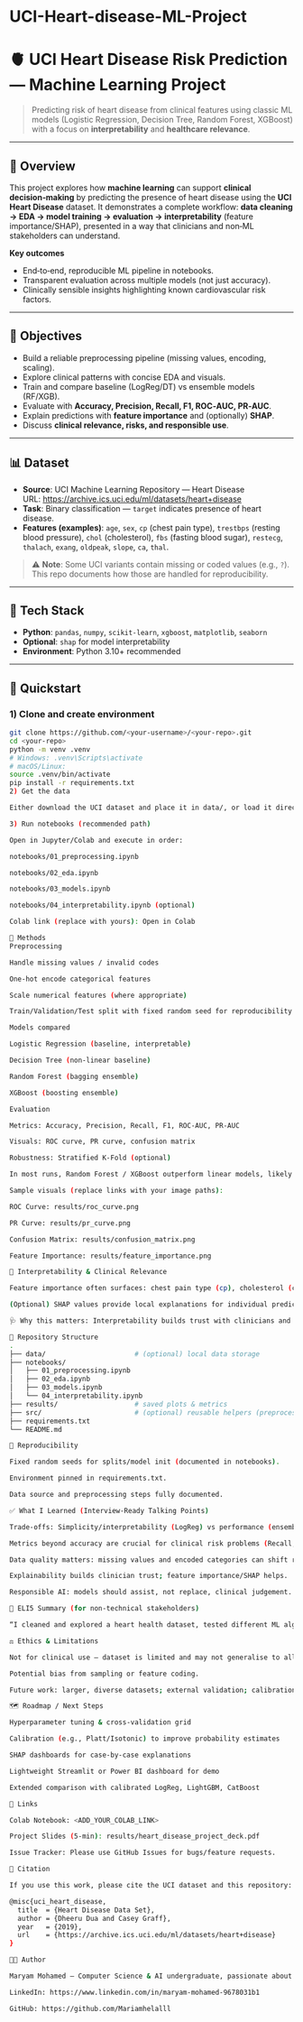 # UCI-Heart-disease-ML-Project
# 🫀 UCI Heart Disease Risk Prediction — Machine Learning Project

> Predicting risk of heart disease from clinical features using classic ML models (Logistic Regression, Decision Tree, Random Forest, XGBoost) with a focus on **interpretability** and **healthcare relevance**.

---

## 📌 Overview
This project explores how **machine learning** can support **clinical decision‑making** by predicting the presence of heart disease using the **UCI Heart Disease** dataset. It demonstrates a complete workflow: **data cleaning → EDA → model training → evaluation → interpretability** (feature importance/SHAP), presented in a way that clinicians and non‑ML stakeholders can understand.

**Key outcomes**
- End‑to‑end, reproducible ML pipeline in notebooks.
- Transparent evaluation across multiple models (not just accuracy).
- Clinically sensible insights highlighting known cardiovascular risk factors.

---

## 🎯 Objectives
- Build a reliable preprocessing pipeline (missing values, encoding, scaling).
- Explore clinical patterns with concise EDA and visuals.
- Train and compare baseline (LogReg/DT) vs ensemble models (RF/XGB).
- Evaluate with **Accuracy, Precision, Recall, F1, ROC‑AUC, PR‑AUC**.
- Explain predictions with **feature importance** and (optionally) **SHAP**.
- Discuss **clinical relevance, risks, and responsible use**.

---

## 📊 Dataset
- **Source**: UCI Machine Learning Repository — Heart Disease  
  URL: https://archive.ics.uci.edu/ml/datasets/heart+disease
- **Task**: Binary classification — `target` indicates presence of heart disease.
- **Features (examples)**: `age`, `sex`, `cp` (chest pain type), `trestbps` (resting blood pressure), `chol` (cholesterol), `fbs` (fasting blood sugar), `restecg`, `thalach`, `exang`, `oldpeak`, `slope`, `ca`, `thal`.

> ⚠️ **Note**: Some UCI variants contain missing or coded values (e.g., `?`). This repo documents how those are handled for reproducibility.

---

## 🧰 Tech Stack
- **Python**: `pandas`, `numpy`, `scikit-learn`, `xgboost`, `matplotlib`, `seaborn`
- **Optional**: `shap` for model interpretability
- **Environment**: Python 3.10+ recommended

---

## 🚀 Quickstart

### 1) Clone and create environment
```bash
git clone https://github.com/<your-username>/<your-repo>.git
cd <your-repo>
python -m venv .venv
# Windows: .venv\Scripts\activate
# macOS/Linux:
source .venv/bin/activate
pip install -r requirements.txt
2) Get the data

Either download the UCI dataset and place it in data/, or load it directly in the notebooks (links provided inside).

3) Run notebooks (recommended path)

Open in Jupyter/Colab and execute in order:

notebooks/01_preprocessing.ipynb

notebooks/02_eda.ipynb

notebooks/03_models.ipynb

notebooks/04_interpretability.ipynb (optional)

Colab link (replace with yours): Open in Colab

🧪 Methods
Preprocessing

Handle missing values / invalid codes

One‑hot encode categorical features

Scale numerical features (where appropriate)

Train/Validation/Test split with fixed random seed for reproducibility

Models compared

Logistic Regression (baseline, interpretable)

Decision Tree (non‑linear baseline)

Random Forest (bagging ensemble)

XGBoost (boosting ensemble)

Evaluation

Metrics: Accuracy, Precision, Recall, F1, ROC‑AUC, PR‑AUC

Visuals: ROC curve, PR curve, confusion matrix

Robustness: Stratified K‑Fold (optional)

In most runs, Random Forest / XGBoost outperform linear models, likely due to capturing non‑linear interactions between clinical variables.

Sample visuals (replace links with your image paths):

ROC Curve: results/roc_curve.png

PR Curve: results/pr_curve.png

Confusion Matrix: results/confusion_matrix.png

Feature Importance: results/feature_importance.png

🔎 Interpretability & Clinical Relevance

Feature importance often surfaces: chest pain type (cp), cholesterol (chol), resting blood pressure (trestbps), max heart rate (thalach), and ST depression (oldpeak) as influential.

(Optional) SHAP values provide local explanations for individual predictions.

🩺 Why this matters: Interpretability builds trust with clinicians and supports safer decision support tools.

🧭 Repository Structure
.
├── data/                      # (optional) local data storage
├── notebooks/
│   ├── 01_preprocessing.ipynb
│   ├── 02_eda.ipynb
│   ├── 03_models.ipynb
│   └── 04_interpretability.ipynb
├── results/                   # saved plots & metrics
├── src/                       # (optional) reusable helpers (preprocess, metrics, viz)
├── requirements.txt
└── README.md

🔁 Reproducibility

Fixed random seeds for splits/model init (documented in notebooks).

Environment pinned in requirements.txt.

Data source and preprocessing steps fully documented.

✅ What I Learned (Interview‑Ready Talking Points)

Trade‑offs: Simplicity/interpretability (LogReg) vs performance (ensembles).

Metrics beyond accuracy are crucial for clinical risk problems (Recall, ROC/PR‑AUC).

Data quality matters: missing values and encoded categories can shift results.

Explainability builds clinician trust; feature importance/SHAP helps.

Responsible AI: models should assist, not replace, clinical judgement.

🧠 ELI5 Summary (for non‑technical stakeholders)

“I cleaned and explored a heart health dataset, tested different ML algorithms to predict who might have heart disease, and checked them with fair metrics. The best models captured complex patterns and highlighted known risk factors. I also explained why the models make certain predictions to keep them clinically trustworthy.”

⚖️ Ethics & Limitations

Not for clinical use — dataset is limited and may not generalise to all populations.

Potential bias from sampling or feature coding.

Future work: larger, diverse datasets; external validation; calibration; clinician feedback.

🗺️ Roadmap / Next Steps

Hyperparameter tuning & cross‑validation grid

Calibration (e.g., Platt/Isotonic) to improve probability estimates

SHAP dashboards for case‑by‑case explanations

Lightweight Streamlit or Power BI dashboard for demo

Extended comparison with calibrated LogReg, LightGBM, CatBoost

📎 Links

Colab Notebook: <ADD_YOUR_COLAB_LINK>

Project Slides (5‑min): results/heart_disease_project_deck.pdf

Issue Tracker: Please use GitHub Issues for bugs/feature requests.

📜 Citation

If you use this work, please cite the UCI dataset and this repository:

@misc{uci_heart_disease,
  title  = {Heart Disease Data Set},
  author = {Dheeru Dua and Casey Graff},
  year   = {2019},
  url    = {https://archive.ics.uci.edu/ml/datasets/heart+disease}
}

🧑‍💻 Author

Maryam Mohamed — Computer Science & AI undergraduate, passionate about Healthcare Informatics

LinkedIn: https://www.linkedin.com/in/maryam-mohamed-9678031b1

GitHub: https://github.com/Mariamhelalll
